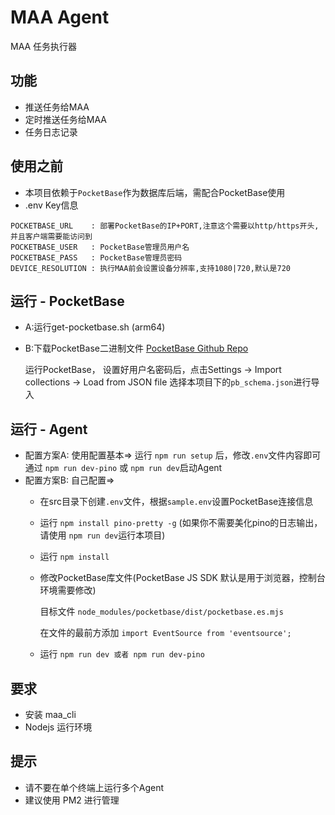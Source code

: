 # MAA Agent 
MAA 任务执行器

## 功能
- 推送任务给MAA
- 定时推送任务给MAA
- 任务日志记录

## 使用之前
- 本项目依赖于`PocketBase`作为数据库后端，需配合PocketBase使用
- .env Key信息
```shell
POCKETBASE_URL    : 部署PocketBase的IP+PORT,注意这个需要以http/https开头,并且客户端需要能访问到
POCKETBASE_USER   : PocketBase管理员用户名
POCKETBASE_PASS   : PocketBase管理员密码
DEVICE_RESOLUTION : 执行MAA前会设置设备分辨率,支持1080|720,默认是720
```

## 运行 - PocketBase
- A:运行get-pocketbase.sh (arm64)
- B:下载PocketBase二进制文件 [PocketBase Github Repo](https://github.com/pocketbase/pocketbase)

  运行PocketBase， 设置好用户名密码后，点击Settings -> Import collections -> Load from JSON file 选择本项目下的`pb_schema.json`进行导入

## 运行 - Agent

- 配置方案A: 使用配置基本=> 运行 `npm run setup` 后，修改`.env`文件内容即可通过 `npm run dev-pino` 或 `npm run dev`启动Agent
- 配置方案B: 自己配置=>
  - 在src目录下创建`.env`文件，根据`sample.env`设置PocketBase连接信息
  - 运行 `npm install pino-pretty -g` (如果你不需要美化pino的日志输出，请使用 `npm run dev`运行本项目)
  - 运行 `npm install`
  - 修改PocketBase库文件(PocketBase JS SDK 默认是用于浏览器，控制台环境需要修改)

      目标文件 `node_modules/pocketbase/dist/pocketbase.es.mjs`

      在文件的最前方添加 `import EventSource from 'eventsource';`

  - 运行 `npm run dev 或者 npm run dev-pino`



## 要求
- 安装 maa_cli
- Nodejs 运行环境

## 提示
- 请不要在单个终端上运行多个Agent 
- 建议使用 PM2 进行管理


